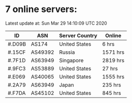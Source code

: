 # 7 online servers:

Latest update at: Sun Mar 29 14:10:09 UTC 2020

| ID | ASN | Server Country | Online |
| -- | --- | -------------- | ------ |
| #.D09B | AS174 | United States | 6 hrs |
| #.15CF | AS49392 | Russia | 1571 hrs |
| #.7F1D | AS63949 | Singapore | 2819 hrs |
| #.9FC3 | AS53889 | United States | 27 hrs |
| #.E069 | AS40065 | United States | 1555 hrs |
| #.2A79 | AS63949 | Japan | 235 hrs |
| #.F7DA | AS45102 | United States | 845 hrs |


